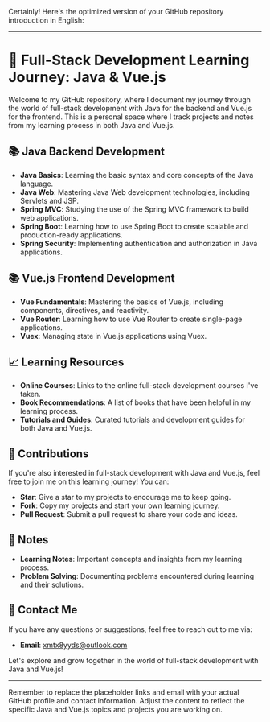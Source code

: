 Certainly! Here's the optimized version of your GitHub repository introduction in English:

---

# 🚀 Full-Stack Development Learning Journey: Java & Vue.js

Welcome to my GitHub repository, where I document my journey through the world of full-stack development with Java for the backend and Vue.js for the frontend. This is a personal space where I track projects and notes from my learning process in both Java and Vue.js.

## 📚 Java Backend Development

- **Java Basics**: Learning the basic syntax and core concepts of the Java language.
- **Java Web**: Mastering Java Web development technologies, including Servlets and JSP.
- **Spring MVC**: Studying the use of the Spring MVC framework to build web applications.
- **Spring Boot**: Learning how to use Spring Boot to create scalable and production-ready applications.
- **Spring Security**: Implementing authentication and authorization in Java applications.

## 📚 Vue.js Frontend Development

- **Vue Fundamentals**: Mastering the basics of Vue.js, including components, directives, and reactivity.
- **Vue Router**: Learning how to use Vue Router to create single-page applications.
- **Vuex**: Managing state in Vue.js applications using Vuex.

## 📈 Learning Resources

- **Online Courses**: Links to the online full-stack development courses I've taken.
- **Book Recommendations**: A list of books that have been helpful in my learning process.
- **Tutorials and Guides**: Curated tutorials and development guides for both Java and Vue.js.

## 🤝 Contributions

If you're also interested in full-stack development with Java and Vue.js, feel free to join me on this learning journey! You can:
- **Star**: Give a star to my projects to encourage me to keep going.
- **Fork**: Copy my projects and start your own learning journey.
- **Pull Request**: Submit a pull request to share your code and ideas.

## 📝 Notes

- **Learning Notes**: Important concepts and insights from my learning process.
- **Problem Solving**: Documenting problems encountered during learning and their solutions.

## 📧 Contact Me

If you have any questions or suggestions, feel free to reach out to me via:
- **Email**: xmtx8yyds@outlook.com

Let's explore and grow together in the world of full-stack development with Java and Vue.js!

---

Remember to replace the placeholder links and email with your actual GitHub profile and contact information. Adjust the content to reflect the specific Java and Vue.js topics and projects you are working on.

